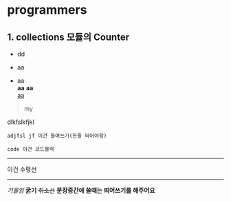 # programmers
## 1. collections 모듈의 Counter
* dd
+ aa
- aa  
**aa**
__aa__  
<u>aa </u>  
>my  

dlkfslkfjkl  

    adjfsl jf 이건 들여쓰기(한줄 띄어야함)
```
code 이건 코드블럭
```
<hr/> 이건 수평선  

*** 
*기울임*  **굵기**  ~~취소선~~  **문장중간에 쓸때는 띄어쓰기를 해주어요**  
